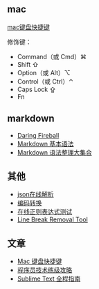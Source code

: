 ## mac

[mac键盘快捷键](https://support.apple.com/zh-cn/HT201236)

修饰键：

- Command（或 Cmd）⌘
- Shift ⇧
- Option（或 Alt）⌥
- Control（或 Ctrl）⌃
- Caps Lock ⇪
- Fn

## markdown

- [Daring Fireball](https://daringfireball.net/projects/markdown/)
- [Markdown 基本语法](https://github.com/younghz/Markdown)
- [Markdown 语法整理大集合](https://www.jianshu.com/p/b03a8d7b1719)

## 其他

- [json在线解析](https://www.json.cn/)
- [编码转换](http://tool.chinaz.com/Tools/Unicode.aspx)
- [在线正则表达式测试](http://tool.oschina.net/regex/#)
- [Line Break Removal Tool](https://www.textfixer.com/tools/remove-line-breaks.php)



## 文章

- [Mac 键盘快捷键](https://support.apple.com/zh-cn/HT201236)
- [程序员技术练级攻略](http://www.360doc.com/content/13/0407/09/919053_276618745.shtml)
- [Sublime Text 全程指南](http://blog.jobbole.com/88648/)

